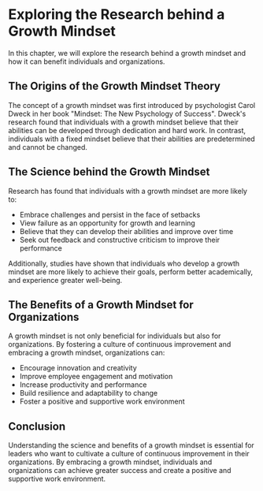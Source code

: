 Exploring the Research behind a Growth Mindset
=====================================================================================================================

In this chapter, we will explore the research behind a growth mindset and how it can benefit individuals and organizations.

The Origins of the Growth Mindset Theory
----------------------------------------

The concept of a growth mindset was first introduced by psychologist Carol Dweck in her book "Mindset: The New Psychology of Success". Dweck's research found that individuals with a growth mindset believe that their abilities can be developed through dedication and hard work. In contrast, individuals with a fixed mindset believe that their abilities are predetermined and cannot be changed.

The Science behind the Growth Mindset
-------------------------------------

Research has found that individuals with a growth mindset are more likely to:

* Embrace challenges and persist in the face of setbacks
* View failure as an opportunity for growth and learning
* Believe that they can develop their abilities and improve over time
* Seek out feedback and constructive criticism to improve their performance

Additionally, studies have shown that individuals who develop a growth mindset are more likely to achieve their goals, perform better academically, and experience greater well-being.

The Benefits of a Growth Mindset for Organizations
--------------------------------------------------

A growth mindset is not only beneficial for individuals but also for organizations. By fostering a culture of continuous improvement and embracing a growth mindset, organizations can:

* Encourage innovation and creativity
* Improve employee engagement and motivation
* Increase productivity and performance
* Build resilience and adaptability to change
* Foster a positive and supportive work environment

Conclusion
----------

Understanding the science and benefits of a growth mindset is essential for leaders who want to cultivate a culture of continuous improvement in their organizations. By embracing a growth mindset, individuals and organizations can achieve greater success and create a positive and supportive work environment.
